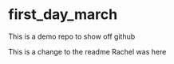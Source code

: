 # first_day_march
This is a demo repo to show off github


This is a change to the readme
Rachel was here